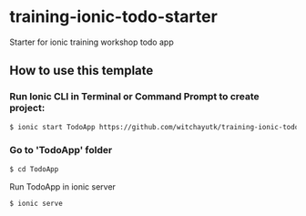 # training-ionic-todo-starter
Starter for ionic training workshop todo app

## How to use this template

### Run Ionic CLI in Terminal or Command Prompt to create project:

```bash
$ ionic start TodoApp https://github.com/witchayutk/training-ionic-todo-starter
```

### Go to 'TodoApp' folder 

```bash
$ cd TodoApp
```

Run TodoApp in ionic server

```bash
$ ionic serve
```